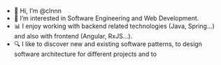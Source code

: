 - 👋 Hi, I’m @clnnn
- 👀 I’m interested in Software Engineering and Web Development.
- 📊 I enjoy working with backend related technologies (Java, Spring...) and also with frontend (Angular, RxJS...). 
- 🔍 I like to discover new and existing software patterns, to design software architecture for different projects and to 

<!---
clnnn/clnnn is a ✨ special ✨ repository because its `README.md` (this file) appears on your GitHub profile.
You can click the Preview link to take a look at your changes.
--->
